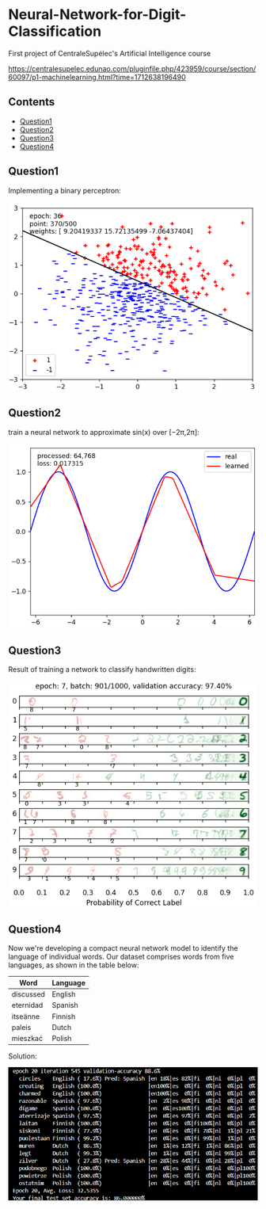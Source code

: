 # Neural-Network-for-Digit-Classification
First project of CentraleSupélec's Artificial Intelligence course

https://centralesupelec.edunao.com/pluginfile.php/423959/course/section/60097/p1-machinelearning.html?time=1712638196490

## Contents
- [Question1](#Question1)
- [Question2](#Question2)
- [Question3](#Question3)
- [Question4](#Question )

## Question1

Implementing a binary perceptron:

![Decision boundary - Perceptron](assets/Q1.png)

## Question2

train a neural network to approximate sin(x) over  [−2π,2π]:

![Non-linear Regression](assets/Q2.png)

## Question3

Result of training a network to classify handwritten digits:

![Digit Classification](assets/Q3.png)

## Question4

Now we're developing a compact neural network model to identify the language of individual words. Our dataset comprises words from five languages, as shown in the table below:

| Word       | Language |
|------------|----------|
| discussed  | English  |
| eternidad  | Spanish  |
| itseänne   | Finnish  |
| paleis     | Dutch    |
| mieszkać   | Polish   |

Solution:

![Language Identification](assets/Q4.png)
